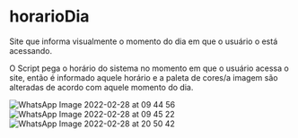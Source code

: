 # horarioDia
Site que informa visualmente o momento do dia em que o usuário o está acessando.

O Script pega o horário do sistema no momento em que o usuário acessa o site, então é informado aquele horário e a paleta de cores/a imagem são alteradas de acordo com aquele momento do dia.

![WhatsApp Image 2022-02-28 at 09 44 56](https://user-images.githubusercontent.com/79682382/156057837-4442780e-53f8-4f91-9c32-5b5def1e8907.jpeg)
![WhatsApp Image 2022-02-28 at 09 45 22](https://user-images.githubusercontent.com/79682382/156057846-6c1740bb-0b41-4a55-a338-be155702eb01.jpeg)
![WhatsApp Image 2022-02-28 at 20 50 42](https://user-images.githubusercontent.com/79682382/156057852-23399466-1bfa-47ce-ad2b-462d74613e0c.jpeg)

